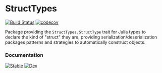 # StructTypes

[![Build Status](https://github.com/JuliaData/StructTypes.jl/workflows/CI/badge.svg)](https://github.com/JuliaData/StructTypes.jl/actions?query=workflow%3ACI+branch%3Amaster)
[![codecov](https://codecov.io/gh/JuliaData/StructTypes.jl/branch/master/graph/badge.svg)](https://codecov.io/gh/JuliaData/StructTypes.jl)

Package providing the `StructTypes.StructType` trait for Julia types to declare the kind of "struct" they are,
providing serialization/deserialization packages patterns and strategies to automatically construct objects.

### Documentation

[![Stable](https://img.shields.io/badge/docs-stable-blue.svg)](https://juliadata.github.io/StructTypes.jl/stable)
[![Dev](https://img.shields.io/badge/docs-dev-blue.svg)](https://juliadata.github.io/StructTypes.jl/dev)
